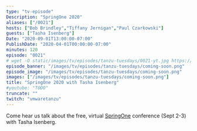 ```yaml
---
type: "tv-episode"
Description: "SpringOne 2020"
aliases: ["/0021"]
hosts: ["Bob Brindley","Tiffany Jernigan","Paul Czarkowski"]
guests: ["Tasha Isenberg"]
Date: "2020-09-01T13:00:00-07:00"
PublishDate: "2020-04-01T00:00:00-07:00"
minutes: 120
episode: "0021"
# wget -O static/images/tv/episodes/tanzu-tuesdays/0021-yt.jpg https://img.youtube.com/vi/TODO/mqdefault.jpg
episode_banner: "/images/tv/episodes/tanzu-tuesdays/coming-soon.png"
episode_image: "/images/tv/episodes/tanzu-tuesdays/coming-soon.png"
images: ["/images/tv/episodes/tanzu-tuesdays/coming-soon.png"]
title: "SpringOne 2020 with Tasha Isenberg"
#youtube: "TODO"
truncate: ""
twitch: "vmwaretanzu"
---
```


Come hear us talk about the free, virtual [SpringOne](https://springone.io/) conference (Sept 2-3) with Tasha Isenberg.
